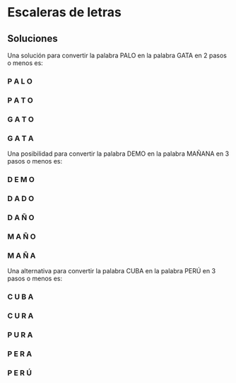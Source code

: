 # Escaleras de letras

## Soluciones

Una solución para convertir la palabra PALO en la palabra GATA
en 2 pasos o menos es:

### P A L O

### P A T O

### G A T O

### G A T A

Una posibilidad para convertir la palabra DEMO en la palabra MAÑANA
en 3 pasos o menos es:

### D E M O

### D A D O

### D A Ñ O

### M A Ñ O

### M A Ñ A

Una alternativa para convertir la palabra CUBA en la palabra PERÚ
en 3 pasos o menos es:

### C U B A

### C U R A

### P U R A

### P E R A

### P E R Ú
